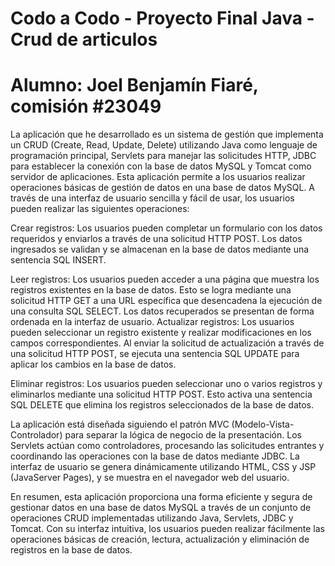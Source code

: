 # Codo a Codo - Proyecto Final Java - Crud de articulos
# Alumno: Joel Benjamín Fiaré, comisión #23049

La aplicación que he desarrollado es un sistema de gestión que implementa un CRUD (Create, Read, Update, Delete) utilizando Java como lenguaje de programación principal, Servlets para manejar las solicitudes HTTP, JDBC para establecer la conexión con la base de datos MySQL y Tomcat como servidor de aplicaciones. Esta aplicación permite a los usuarios realizar operaciones básicas de gestión de datos en una base de datos MySQL. A través de una interfaz de usuario sencilla y fácil de usar, los usuarios pueden realizar las siguientes operaciones:

Crear registros: Los usuarios pueden completar un formulario con los datos requeridos y enviarlos a través de una solicitud HTTP POST. Los datos ingresados se validan y se almacenan en la base de datos mediante una sentencia SQL INSERT.

Leer registros: Los usuarios pueden acceder a una página que muestra los registros existentes en la base de datos. Esto se logra mediante una solicitud HTTP GET a una URL específica que desencadena la ejecución de una consulta SQL SELECT. Los datos recuperados se presentan de forma ordenada en la interfaz de usuario.
Actualizar registros: Los usuarios pueden seleccionar un registro existente y realizar modificaciones en los campos correspondientes. Al enviar la solicitud de actualización a través de una solicitud HTTP POST, se ejecuta una sentencia SQL UPDATE para aplicar los cambios en la base de datos.

Eliminar registros: Los usuarios pueden seleccionar uno o varios registros y eliminarlos mediante una solicitud HTTP POST. Esto activa una sentencia SQL DELETE que elimina los registros seleccionados de la base de datos.

La aplicación está diseñada siguiendo el patrón MVC (Modelo-Vista-Controlador) para separar la lógica de negocio de la presentación. Los Servlets actúan como controladores, procesando las solicitudes entrantes y coordinando las operaciones con la base de datos mediante JDBC. La interfaz de usuario se genera dinámicamente utilizando HTML, CSS y JSP (JavaServer Pages), y se muestra en el navegador web del usuario.

En resumen, esta aplicación proporciona una forma eficiente y segura de gestionar datos en una base de datos MySQL a través de un conjunto de operaciones CRUD implementadas utilizando Java, Servlets, JDBC y Tomcat. Con su interfaz intuitiva, los usuarios pueden realizar fácilmente las operaciones básicas de creación, lectura, actualización y eliminación de registros en la base de datos.
